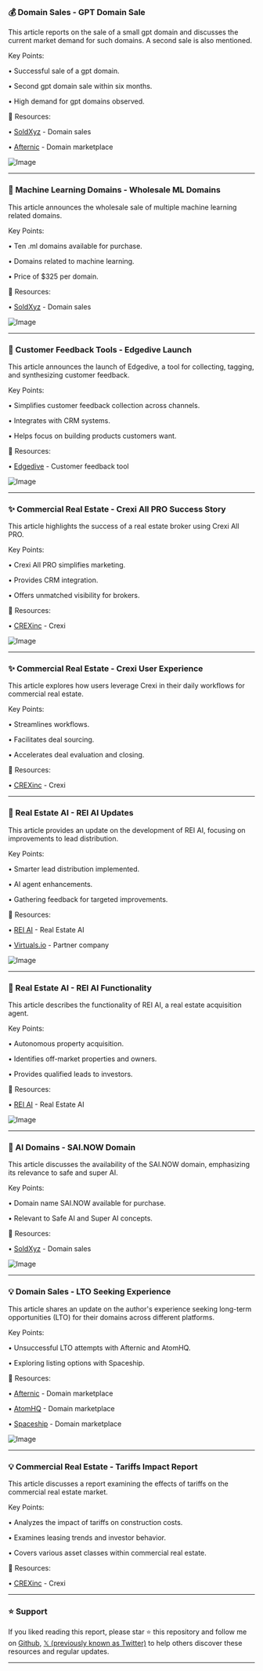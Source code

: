 ### 💰 Domain Sales - GPT Domain Sale

This article reports on the sale of a small gpt domain and discusses the current market demand for such domains.  A second sale is also mentioned.


Key Points:

• Successful sale of a gpt domain.


• Second gpt domain sale within six months.


• High demand for gpt domains observed.



🔗 Resources:

• [SoldXyz](https://x.com/SoldXyz) - Domain sales


• [Afternic](https://x.com/afternic) - Domain marketplace


![Image](https://pbs.twimg.com/media/Gxn2inUawAYxzFG?format=jpg&name=small)


---

### 🤖 Machine Learning Domains - Wholesale ML Domains

This article announces the wholesale sale of multiple machine learning related domains.


Key Points:

• Ten .ml domains available for purchase.


• Domains related to machine learning.


• Price of $325 per domain.



🔗 Resources:

• [SoldXyz](https://x.com/SoldXyz) - Domain sales


![Image](https://pbs.twimg.com/media/Gwo2oK6bQAA9KFb?format=jpg&name=small)


---

### 🚀 Customer Feedback Tools - Edgedive Launch

This article announces the launch of Edgedive, a tool for collecting, tagging, and synthesizing customer feedback.


Key Points:

• Simplifies customer feedback collection across channels.


• Integrates with CRM systems.


• Helps focus on building products customers want.



🔗 Resources:

• [Edgedive](https://x.com/edgedive) - Customer feedback tool


![Image](https://pbs.twimg.com/tweet_video_thumb/Gv55sjabkAAeuqo.jpg)


---

### ✨ Commercial Real Estate - Crexi All PRO Success Story

This article highlights the success of a real estate broker using Crexi All PRO.


Key Points:

• Crexi All PRO simplifies marketing.


• Provides CRM integration.


• Offers unmatched visibility for brokers.



🔗 Resources:


• [CREXinc](https://x.com/CREXinc) - Crexi


![Image](https://pbs.twimg.com/media/Gu3pS8PWgAAkqAQ.jpg)


---

### ✨ Commercial Real Estate - Crexi User Experience

This article explores how users leverage Crexi in their daily workflows for commercial real estate.


Key Points:

• Streamlines workflows.


• Facilitates deal sourcing.


• Accelerates deal evaluation and closing.



🔗 Resources:


• [CREXinc](https://x.com/CREXinc) - Crexi


---

### 🤖 Real Estate AI - REI AI Updates

This article provides an update on the development of REI AI, focusing on improvements to lead distribution.


Key Points:

• Smarter lead distribution implemented.


• AI agent enhancements.


• Gathering feedback for targeted improvements.



🔗 Resources:

• [REI AI](https://x.com/reiai_xyz) - Real Estate AI


• [Virtuals.io](https://x.com/virtuals_io) - Partner company


![Image](https://pbs.twimg.com/media/Guzc2JsWkAAne9O?format=jpg&name=small)


---

### 🤖 Real Estate AI - REI AI Functionality

This article describes the functionality of REI AI, a real estate acquisition agent.


Key Points:

• Autonomous property acquisition.


• Identifies off-market properties and owners.


• Provides qualified leads to investors.



🔗 Resources:

• [REI AI](https://x.com/reiai_xyz) - Real Estate AI


![Image](https://pbs.twimg.com/media/GtzX8PsXgAA0itP?format=jpg&name=small)


---

### 🤖 AI Domains - SAI.NOW Domain

This article discusses the availability of the SAI.NOW domain, emphasizing its relevance to safe and super AI.


Key Points:

• Domain name SAI.NOW available for purchase.


• Relevant to Safe AI and Super AI concepts.



🔗 Resources:


• [SoldXyz](https://x.com/SoldXyz) - Domain sales


![Image](https://pbs.twimg.com/media/Gs71fRsagAAKVzP?format=jpg&name=small)


---

### 💡 Domain Sales - LTO Seeking Experience

This article shares an update on the author's experience seeking long-term opportunities (LTO) for their domains across different platforms.


Key Points:

• Unsuccessful LTO attempts with Afternic and AtomHQ.


• Exploring listing options with Spaceship.



🔗 Resources:

• [Afternic](https://x.com/afternic) - Domain marketplace


• [AtomHQ](https://x.com/atomHQ) - Domain marketplace


• [Spaceship](https://x.com/spaceship) - Domain marketplace


![Image](https://pbs.twimg.com/media/Go8tlHSbwAAdXF6?format=jpg&name=small)


---

### 💡 Commercial Real Estate - Tariffs Impact Report

This article discusses a report examining the effects of tariffs on the commercial real estate market.


Key Points:

• Analyzes the impact of tariffs on construction costs.


• Examines leasing trends and investor behavior.


• Covers various asset classes within commercial real estate.



🔗 Resources:

• [CREXinc](https://x.com/CREXinc) - Crexi


---

### ⭐️ Support

If you liked reading this report, please star ⭐️ this repository and follow me on [Github](https://github.com/Drix10), [𝕏 (previously known as Twitter)](https://x.com/DRIX_10_) to help others discover these resources and regular updates.

---